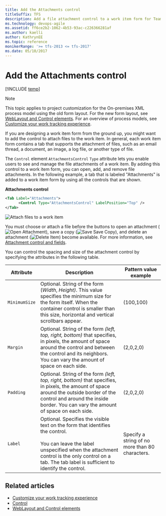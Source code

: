 ```yaml
---
title: Add the Attachments control
titleSuffix: TFS
description: Add a file attachment control to a work item form for Team Foundation Server 
ms.technology: devops-agile
ms.assetid: ff6ce2b2-1062-4b53-93ac-c226366281af
ms.author: kaelli
author: KathrynEE
ms.topic: reference
monikerRange: '>= tfs-2013 <= tfs-2017'
ms.date: 05/10/2017  
---
```


# Add the Attachments control

[!INCLUDE [temp](../../includes/version-tfs-2013-2017.md)]

> [!NOTE]  
> This topic applies to project customization for the On-premises XML process model using the old form layout. For the new form layout, see [WebLayout and Control elements](weblayout-xml-elements.md). For an overview of process models, see [Customize your work tracking experience](../customize-work.md).

If you are designing a work item form from the ground up, you might want to add the control to attach files to the work item. In general, each work item form contains a tab that supports the attachment of files, such as an email thread, a document, an image, a log file, or another type of file.

The `Control` element `AttachmentsControl` `Type` attribute lets you enable users to see and manage the file attachments of a work item. By adding this control to a work item form, you can open, add, and remove file attachments. In the following example, a tab that is labeled "Attachments" is added to a work item form by using all the controls that are shown.

**Attachments control**

```xml
<Tab Label="Attachments">  
      <Control Type="AttachmentsControl" LabelPosition="Top" />  
</Tab>  
```

![Attach files to a work item](media/procguid_attachment.png "ProcGuid_Attachment")

You must choose or attach a file before the buttons to open an attachment (![Open Attachment](media/icon_openattachment.png "Icon_openAttachment")), save a copy (![Save](media/icon_savewit.png "Icon_saveWIT") Save Copy), and delete an attachment (![Delete Item](media/icon_deleteredxwit.png "Icon_deleteRedXWIT")) become available. For more information, see [Attachment control and fields](../../boards/queries/linking-attachments.md).

You can control the spacing and size of the attachment control by specifying the attributes in the following table.

| Attribute     | Description                                                                                                                                                                                                                                  | Pattern value example                           |
| ------------- | -------------------------------------------------------------------------------------------------------------------------------------------------------------------------------------------------------------------------------------------- | ----------------------------------------------- |
| `MinimumSize` | Optional. String of the form (_Width_, _Height)_. This value specifies the minimum size for the form itself. When the container control is smaller than this size, horizontal and vertical scrollbars appear.                                | (100,100)                                       |
| `Margin`      | Optional. String of the form _(left, top, right, bottom)_ that specifies, in pixels, the amount of space around the control and between the control and its neighbors. You can vary the amount of space on each side.                        | (2,0,2,0)                                       |
| `Padding`     | Optional. String of the form _(left, top, right, bottom)_ that specifies, in pixels, the amount of space around the outside border of the control and around the inside border. You can vary the amount of space on each side.               | (2,0,2,0)                                       |
| `Label`       | Optional. Specifies the visible text on the form that identifies the control.<br /><br /> You can leave the label unspecified when the attachment control is the only control on a tab. The tab label is sufficient to identify the control. | Specify a string of no more than 80 characters. |

## Related articles

* [Customize your work tracking experience](../customize-work.md)
* [Control](control-xml-element-reference.md)
* [WebLayout and Control elements](weblayout-xml-elements.md)
